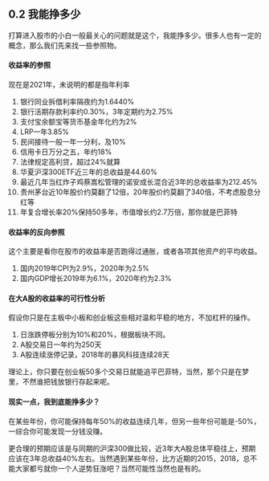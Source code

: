 ## 0.2 我能挣多少

打算进入股市的小白一般最关心的问题就是这个，我能挣多少。很多人也有一定的概念，那么我们先来找一些参照物。

#### 收益率的参照
现在是2021年，未说明的都是指年利率
1. 银行同业拆借利率隔夜约为1.6440%
2. 银行活期存款利率约0.30%，3年定期约为2.75%
3. 支付宝余额宝等货币基金年化约为2%
4. LRP一年3.85%
5. 民间接待一般一年一分利，及10%
6. 信用卡日万分之五，年约18%
7. 法律规定高利贷，超过24%就算
8. 华夏沪深300ETF近三年的总收益是44.60%
9. 最近几年当红炸子鸡蔡嵩松管理的诺安成长混合近3年的总收益率为212.45%
10. 贵州茅台近10年股价约莫翻了12倍，20年股价约莫翻了340倍，不考虑股息分红等
11. 年复合增长率20%保持50多年，市值增长约2.7万倍，那你就是巴菲特

#### 收益率的反向参照
这个主要是看你在股市的收益率是否跑得过通胀，或者各项其他资产的平均收益。

1. 国内2019年CPI为2.9%，2020年为2.5%
2. 国内GDP增长2019年为6.1%，2020年约为2.3%

#### 在大A股的收益率的可行性分析
假设你只是在主板中小板和创业板这些相对温和平稳的地方，不加杠杆的操作。

1. 日涨跌停板分别为10%和20%，根据板块不同。
2. A股交易日一年约为250天
3. A股连续涨停记录，2018年的暴风科技连续28天

理论上，你只要在创业板50多个交易日就能追平巴菲特，当然，那个只是在梦里，不然谁把钱放银行存起来呢。

#### 现实一点，我到底能挣多少？
在某些年份，你可能保持每年50%的收益连续几年，但另一些年份可能是-50%，一综合你可能发现一分钱没赚。

更合理的预期应该是与同期的沪深300做比较，近3年大A股总体平稳往上，预期应该在3年总收益40%左右。当然遇到某些年份，比方近期的2015，2018，总不能大家都亏就你一个人逆势狂涨吧？当然可能性当然也是有的。
